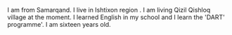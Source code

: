I am from Samarqand. I live in Ishtixon region . I am living Qizil Qishloq village at the moment. I  learned English in my school and I learn the 'DART' programme'. I am sixteen years old.